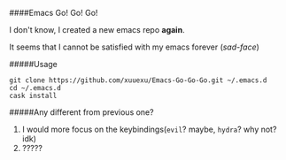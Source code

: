 ####Emacs Go! Go! Go!

I don't know, I created a new emacs repo **again**.

It seems that I cannot be satisfied with my emacs forever (*sad-face*)

#####Usage

```shell
git clone https://github.com/xuuexu/Emacs-Go-Go-Go.git ~/.emacs.d
cd ~/.emacs.d
cask install
```

#####Any different from previous one?

1. I would more focus on the keybindings(`evil`? maybe, `hydra`? why not? idk)
2. ?????

